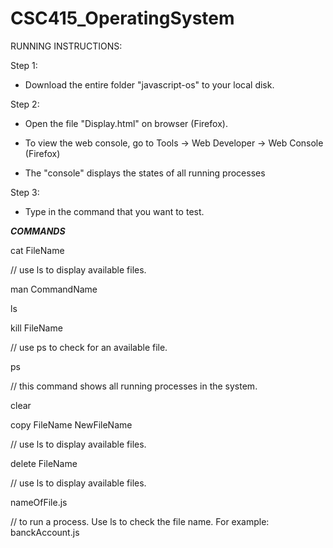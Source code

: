 # CSC415_OperatingSystem

RUNNING INSTRUCTIONS:

Step 1:

 * Download the entire folder "javascript-os" to your local disk.

Step 2:

* Open the file "Display.html" on browser (Firefox).

* To view the web console, go to Tools -> Web Developer -> Web Console (Firefox) 

* The "console" displays the states of all running processes

Step 3:

* Type in the command that you want to test.

*****COMMANDS*****

cat FileName

// use ls to display available files.

man CommandName

ls

kill FileName 

// use ps to check for an available file.

ps 

// this command shows all running processes in the system.

clear

copy FileName NewFileName 

// use ls to display available files.

delete FileName 

// use ls to display available files.

nameOfFile.js

// to run a process. Use ls to check the file name. For example: banckAccount.js 


